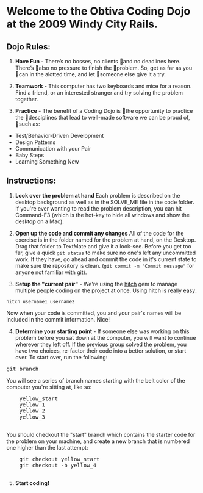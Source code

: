 # Welcome to the Obtiva Coding Dojo at the 2009 Windy City Rails.


## Dojo Rules:

1. **Have Fun** - There’s no bosses, no clients and no deadlines here. There’s also no pressure to finish the problem. So, get as far as you can in the alotted time, and let someone else give it a try. 

2. **Teamwork** - This computer has two keyboards and mice for a reason. Find a friend, or an interested stranger and try solving the problem together.

3. **Practice** - The benefit of a Coding Dojo is the opportunity to practice the desciplines that lead to well-made software we can be proud of, such as:
  - Test/Behavior-Driven Development
  - Design Patterns
  - Communication with your Pair
  - Baby Steps
  - Learning Something New


## Instructions:

1.  **Look over the problem at hand** Each problem is described on the desktop background as well as in the SOLVE_ME file in the code folder. If you're ever wanting to read the problem description, you can hit Command-F3 (which is the hot-key to hide all windows and show the desktop on a Mac).

2.  **Open up the code and commit any changes** All of the code for the exercise is in the folder named for the problem at hand, on the Desktop. Drag that folder to TextMate and give it a look-see. Before you get too far, give a quick <code>git status</code> to make sure no one's left any uncommitted work. If they have, go ahead and commit the code in it's current state to make sure the repository is clean. (<code>git commit -m "Commit message"</code> for anyone not familiar with git).

3.  **Setup the "current pair"** - We're using the [hitch](http://github.com/therubymug/hitch) gem to manage multiple people coding on the project at once. Using hitch is really easy:

  <pre><code>hitch username1 username2</code></pre>

  Now when your code is committed, you and your pair's names will be included in the commit information. Nice!

4.  **Determine your starting point** - If someone else was working on this problem before you sat down at the computer, you will want to continue wherever they left off. If the previous group solved the problem, you have two choices, re-factor their code into a better solution, or start over. To start over, run the following:

  <pre>git branch</pre>
  
  You will see a series of branch names starting with the belt color of the computer you're sitting at, like so:
  
  <pre>
    yellow_start
    yellow_1
    yellow_2
    yellow_3
  </pre>
  
  You should checkout the "start" branch which contains the starter code for the problem on your machine, and create a new branch that is numbered one higher than the last attempt:
  
  <pre>
    git checkout yellow_start
    git checkout -b yellow_4
  </pre>

5. **Start coding!**
